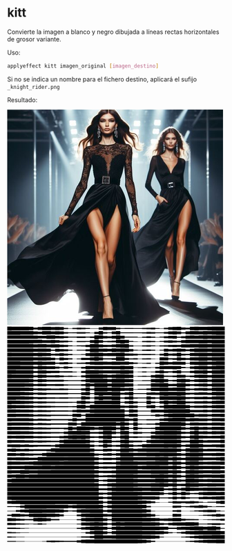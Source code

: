 # kitt

Convierte la imagen a blanco y negro dibujada a líneas rectas horizontales de grosor variante.

Uso:

``` sh
applyeffect kitt imagen_original [imagen_destino]
```

Si no se indica un nombre para el fichero destino, aplicará el sufijo `_knight_rider.png`

Resultado:

![imagen original](../../images/image.jpg)
![kitt](../../images/image_knight_rider.png)
